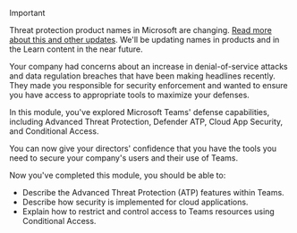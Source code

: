 >[!IMPORTANT]
>Threat protection product names in Microsoft are changing. [Read more about this and other updates](https://www.microsoft.com/security/blog/?p=91813). We'll be updating names in products and in the Learn content in the near future.

Your company had concerns about an increase in denial-of-service attacks and data regulation breaches that have been making headlines recently. They made you responsible for security enforcement and wanted to ensure you have access to appropriate tools to maximize your defenses.

In this module, you've explored Microsoft Teams' defense capabilities, including Advanced Threat Protection, Defender ATP, Cloud App Security, and Conditional Access.

You can now give your directors' confidence that you have the tools you need to secure your company's users and their use of Teams.

Now you've completed this module, you should be able to:

- Describe the Advanced Threat Protection (ATP) features within Teams.
- Describe how security is implemented for cloud applications.
- Explain how to restrict and control access to Teams resources using Conditional Access.
